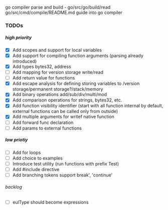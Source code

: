 go compiler parse and build - go/src/go/build/read
go/src/cmd/compile/README.md guide into go compiler


### TODOs
##### high priority
 - [x] Add scopes and support for local variables
 - [x] Add support for compiling function arguments (parsing already introduced)
 - [x] Add types bytes32, address
 - [ ] Add mapping for version storage write/read
 - [ ] Add return value for functions
 - [x] Add escape analysis for defining  storing variables to /version storage/permanent storage?/stack/memory
 - [x] Add binary operations add/sub/div/multi/mod
 - [x] Add comparison operations for strings, bytes32, etc.
 - [x] Add function visibility identifier (start with all function internal by default, external functions can be called only from outside)
 - [x] Add multiple arguments for writef native function
 - [ ] Add forward func declaration
 - [ ] Add params to external functions
 ##### low priotiy
 - [ ] Add for loops
 - [ ] Add choice to examples
 - [ ] Introduce test utility (run functions with prefix Test)
 - [ ] Add #include directive
 - [ ] Add branching tokens support break', 'continue'

 ###### backlog
 - [ ] eulType should become expressions

